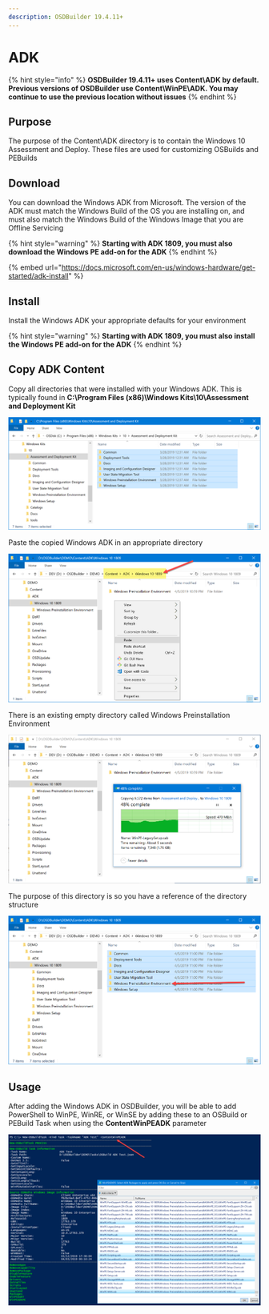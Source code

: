 ```yaml
---
description: OSDBuilder 19.4.11+
---
```


# ADK

{% hint style="info" %}
**OSDBuilder 19.4.11+ uses Content\ADK by default.  Previous versions of OSDBuilder use Content\WinPE\ADK.  You may continue to use the previous location without issues**
{% endhint %}

## Purpose

The purpose of the Content\ADK directory is to contain the Windows 10 Assessment and Deploy.  These files are used for customizing OSBuilds and PEBuilds

## Download

You can download the Windows ADK from Microsoft.  The version of the ADK must match the Windows Build of the OS you are installing on, and must also match the Windows Build of the Windows Image that you are Offline Servicing

{% hint style="warning" %}
**Starting with ADK 1809, you must also download the Windows PE add-on for the ADK**
{% endhint %}

{% embed url="https://docs.microsoft.com/en-us/windows-hardware/get-started/adk-install" %}

## Install

Install the Windows ADK your appropriate defaults for your environment

{% hint style="warning" %}
**Starting with ADK 1809, you must also install the Windows PE add-on for the ADK**
{% endhint %}

## Copy ADK Content

Copy all directories that were installed with your Windows ADK.  This is typically found in **C:\Program Files \(x86\)\Windows Kits\10\Assessment and Deployment Kit**

![](../../../../.gitbook/assets/image%20%28122%29.png)

Paste the copied Windows ADK in an appropriate directory

![](../../../../.gitbook/assets/image%20%2843%29.png)

There is an existing empty directory called Windows Preinstallation Environment

![](../../../../.gitbook/assets/image%20%28236%29.png)

The purpose of this directory is so you have a reference of the directory structure

![](../../../../.gitbook/assets/image%20%2816%29.png)

## Usage

After adding the Windows ADK in OSDBuilder, you will be able to add PowerShell to WinPE, WinRE, or WinSE by adding these to an OSBuild or PEBuild Task when using the **ContentWinPEADK** parameter

![](../../../../.gitbook/assets/image%20%2850%29.png)

